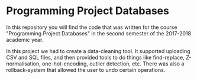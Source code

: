 # Programming Project Databases

In this repository you will find the code that was written for the course "Programming Project Databases" in the second semester of the 2017-2018 academic year.

In this project we had to create a data-cleaning tool. It supported uploading CSV and SQL files, and then provided tools to do things like find-replace, Z-normalisation, one-hot-encoding, outlier detection, etc. There was also a rollback-system that allowed the user to undo certain operations.
